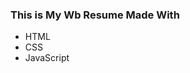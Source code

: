 
### This is My Wb Resume Made With
<ul>
<li> HTML </li>
<li> CSS </li>
<li> JavaScript </li>
</ul>



